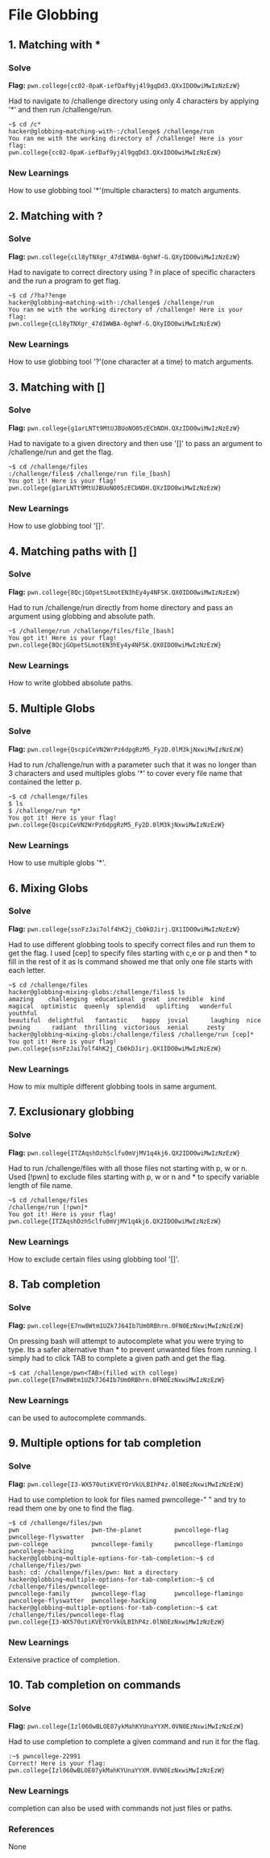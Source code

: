 # File Globbing

## 1. Matching with *

### Solve
**Flag:** `pwn.college{cc02-0paK-iefDaf9yj4l9gqDd3.QXxIDO0wiMwIzNzEzW}`

Had to navigate to /challenge directory using only 4 characters by applying '*' and then run /challenge/run.
```
~$ cd /c*
hacker@globbing~matching-with-:/challenge$ /challenge/run
You ran me with the working directory of /challenge! Here is your flag:
pwn.college{cc02-0paK-iefDaf9yj4l9gqDd3.QXxIDO0wiMwIzNzEzW}
```

### New Learnings
How to use globbing tool '*'(multiple characters) to match arguments.


## 2. Matching with ?

### Solve
**Flag:** `pwn.college{cLl8yTNXgr_47dIWWBA-0ghWf-G.QXyIDO0wiMwIzNzEzW}`

Had to navigate to correct directory using ? in place of specific characters and the run a program to get flag.
```
~$ cd /?ha??enge
hacker@globbing~matching-with-:/challenge$ /challenge/run
You ran me with the working directory of /challenge! Here is your flag:
pwn.college{cLl8yTNXgr_47dIWWBA-0ghWf-G.QXyIDO0wiMwIzNzEzW}
```

### New Learnings
How to use globbing tool '?'(one character at a time) to match arguments.


## 3. Matching with []

### Solve
**Flag:** `pwn.college{g1arLNTt9MtUJBUoNO05zECbNDH.QXzIDO0wiMwIzNzEzW}`

Had to navigate to a given directory and then use '[]' to pass an argument to /challenge/run and get the flag.
```
~$ cd /challenge/files
:/challenge/files$ /challenge/run file_[bash]
You got it! Here is your flag!
pwn.college{g1arLNTt9MtUJBUoNO05zECbNDH.QXzIDO0wiMwIzNzEzW}
```

### New Learnings
How to use globbing tool '[]'.


## 4. Matching paths with []

### Solve
**Flag:** `pwn.college{8QcjGOpetSLmotEN3hEy4y4NFSK.QX0IDO0wiMwIzNzEzW}`

Had to run /challenge/run directly from home directory and pass an argument using globbing and absolute path.
```
~$ /challenge/run /challenge/files/file_[bash]
You got it! Here is your flag!
pwn.college{8QcjGOpetSLmotEN3hEy4y4NFSK.QX0IDO0wiMwIzNzEzW}
```

### New Learnings
How to write globbed absolute paths.


## 5. Multiple Globs

### Solve
**Flag:** `pwn.college{QscpiCeVN2WrPz6dpgRzM5_Fy2D.0lM3kjNxwiMwIzNzEzW}`

Had to run /challenge/run with a parameter such that it was no longer than 3 characters and used multiples globs '*' to cover every file name that contained the letter p.
```
~$ cd /challenge/files
$ ls
$ /challenge/run *p*
You got it! Here is your flag!
pwn.college{QscpiCeVN2WrPz6dpgRzM5_Fy2D.0lM3kjNxwiMwIzNzEzW}
```

### New Learnings
How to use multiple globs '*'.


## 6. Mixing Globs

### Solve
**Flag:** `pwn.college{ssnFzJai7olf4hK2j_Cb0kDJirj.QX1IDO0wiMwIzNzEzW}`

Had to use different globbing tools to specify correct files and run them to get the flag. I used [cep] to specify files starting with c,e or p and then * to fill in the rest of it as ls command showed me that only one file starts with each letter.
```
~$ cd /challenge/files
hacker@globbing~mixing-globs:/challenge/files$ ls
amazing    challenging  educational  great  incredible  kind      magical  optimistic  queenly  splendid   uplifting   wonderful  youthful
beautiful  delightful   fantastic    happy  jovial      laughing  nice     pwning      radiant  thrilling  victorious  xenial     zesty
hacker@globbing~mixing-globs:/challenge/files$ /challenge/run [cep]*
You got it! Here is your flag!
pwn.college{ssnFzJai7olf4hK2j_Cb0kDJirj.QX1IDO0wiMwIzNzEzW}
```

### New Learnings
How to mix multiple different globbing tools in same argument.


## 7. Exclusionary globbing

### Solve
**Flag:** `pwn.college{ITZAqshDzhSclfu0mVjMV1q4kj6.QX2IDO0wiMwIzNzEzW}`

Had to run /challenge/files with all those files not starting with p, w or n. Used [!pwn] to exclude files starting with p, w or n and * to specify variable length of file name.
```
~$ cd /challenge/files
/challenge/run [!pwn]*
You got it! Here is your flag!
pwn.college{ITZAqshDzhSclfu0mVjMV1q4kj6.QX2IDO0wiMwIzNzEzW}
```

### New Learnings
How to exclude certain files using globbing tool '[]'.


## 8. Tab completion

### Solve
**Flag:** `pwn.college{E7nw8Wtm1UZk7J64Ib7Um0RBhrn.0FN0EzNxwiMwIzNzEzW}`

On pressing <TAB> bash will attempt to autocomplete what you were trying to type. Its a safer alternative than * to prevent unwanted files from running. I simply had to click TAB to complete a given path and get the flag.
```
~$ cat /challenge/pwn<TAB>(filled with college)
pwn.college{E7nw8Wtm1UZk7J64Ib7Um0RBhrn.0FN0EzNxwiMwIzNzEzW}
```

### New Learnings
<TAB> can be used to autocomplete commands.


## 9. Multiple options for tab completion

### Solve
**Flag:** `pwn.college{I3-WX570utiKVEYOrVkULBIhP4z.0lN0EzNxwiMwIzNzEzW}`

Had to use <TAB> completion to look for files named pwncollege-" " and try to read them one by one to find the flag.
```
~$ cd /challenge/files/pwn
pwn                    pwn-the-planet         pwncollege-flag        pwncollege-flyswatter  
pwn-college            pwncollege-family      pwncollege-flamingo    pwncollege-hacking     
hacker@globbing~multiple-options-for-tab-completion:~$ cd /challenge/files/pwn
bash: cd: /challenge/files/pwn: Not a directory
hacker@globbing~multiple-options-for-tab-completion:~$ cd /challenge/files/pwncollege-
pwncollege-family      pwncollege-flag        pwncollege-flamingo    pwncollege-flyswatter  pwncollege-hacking     
hacker@globbing~multiple-options-for-tab-completion:~$ cat  /challenge/files/pwncollege-flag
pwn.college{I3-WX570utiKVEYOrVkULBIhP4z.0lN0EzNxwiMwIzNzEzW}
```

### New Learnings
Extensive practice of <TAB> completion.


## 10. Tab completion on commands

### Solve
**Flag:** `pwn.college{Izl060wBLOE07ykMahKYUnaYYXM.0VN0EzNxwiMwIzNzEzW}`

Had to use <TAB> completion to complete a given command and run it for the flag.
```
:~$ pwncollege-22991 
Correct! Here is your flag:
pwn.college{Izl060wBLOE07ykMahKYUnaYYXM.0VN0EzNxwiMwIzNzEzW}
```

### New Learnings
<TAB> completion can also be used with commands not just files or paths.


### References
None